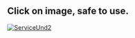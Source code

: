       
## Click on image, safe to use.
[![ServiceUnd2](https://i.ibb.co/HhjB1MZ/sdhdgjfgj.jpg)](http://gg.gg/17obke)
